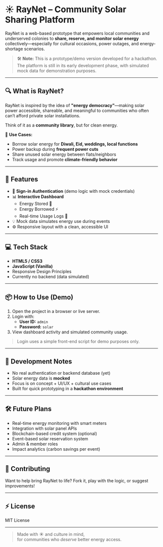 # ☀️ RayNet – Community Solar Sharing Platform

RayNet is a web-based prototype that empowers local communities and underserved colonies to **share, reserve, and monitor solar energy** collectively—especially for cultural occasions, power outages, and energy-shortage scenarios.

> 🛠️ **Note:** This is a prototype/demo version developed for a hackathon. The platform is still in its early development phase, with simulated mock data for demonstration purposes.

---

## 🔍 What is RayNet?

RayNet is inspired by the idea of **"energy democracy"**—making solar power accessible, shareable, and meaningful to communities who often can’t afford private solar installations.

Think of it as a **community library**, but for clean energy.

🎯 **Use Cases:**
- Borrow solar energy for **Diwali, Eid, weddings, local functions**
- Power backup during **frequent power cuts**
- Share unused solar energy between flats/neighbors
- Track usage and promote **climate-friendly behavior**

---

## 🚀 Features

- 🔐 **Sign-in Authentication** (demo logic with mock credentials)
- 📊 **Interactive Dashboard**
  - Energy Stored 🔋
  - Energy Borrowed ⚡
  - Real-time Usage Logs 🎉
- 💡 Mock data simulates energy use during events
- ⚙️ Responsive layout with a clean, accessible UI

---

## 💻 Tech Stack

- **HTML5 / CSS3**
- **JavaScript (Vanilla)**
- Responsive Design Principles
- Currently no backend (data simulated)

---

## 📦 How to Use (Demo)

1. Open the project in a browser or live server.
2. Login with:
   - **User ID:** `admin`
   - **Password:** `solar`
3. View dashboard activity and simulated community usage.

> Login uses a simple front-end script for demo purposes only.

---

## 🧪 Development Notes

- No real authentication or backend database (yet)
- Solar energy data is **mocked**
- Focus is on concept + UI/UX + cultural use cases
- Built for quick prototyping in a **hackathon environment**

---

## 🛠️ Future Plans

- Real-time energy monitoring with smart meters
- Integration with solar panel APIs
- Blockchain-based credit system (optional)
- Event-based solar reservation system
- Admin & member roles
- Impact analytics (carbon savings per event)

---

## 🤝 Contributing

Want to help bring RayNet to life? Fork it, play with the logic, or suggest improvements!

---

## ⚡ License

MIT License

---

> Made with ☀️ and culture in mind,  
> for communities who *deserve* better energy access.
